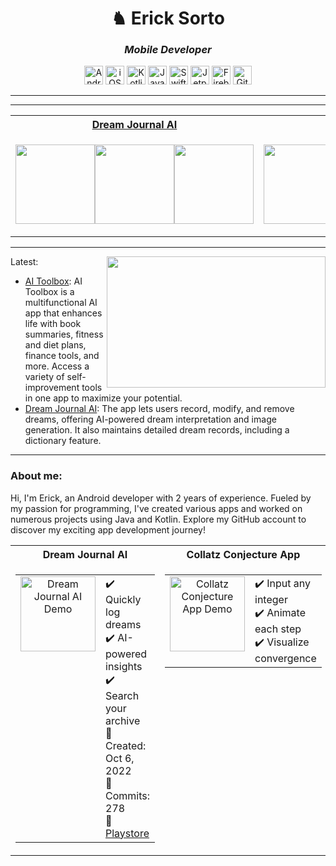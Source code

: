 <h1 align="center">♞ Erick Sorto</h1>
<h3 align="center"><i>Mobile Developer</i></h3>

<p align="center">
  <img src="https://img.shields.io/badge/-Android-333333?style=for-the-badge&logo=none" alt="Android" height="30" />
 <img src="https://img.shields.io/badge/-iOS-333333?style=for-the-badge&logo=none" alt="iOS" height="30" />
  <img src="https://img.shields.io/badge/-Kotlin-333333?style=for-the-badge&logo=none" alt="Kotlin" height="30" />
  <img src="https://img.shields.io/badge/-Java-333333?style=for-the-badge&logo=none" alt="Java" height="30" />
  <img src="https://img.shields.io/badge/-Swift-333333?style=for-the-badge&logo=none" alt="Swift" height="30" />
  <img src="https://img.shields.io/badge/-Jetpack%20Compose-333333?style=for-the-badge&logo=none" alt="Jetpack Compose" height="30" />
  <img src="https://img.shields.io/badge/-Firebase-333333?style=for-the-badge&logo=none" alt="Firebase" height="30" />
  <img src="https://img.shields.io/badge/-Git-333333?style=for-the-badge&logo=none" alt="Git" height="30" />
</p>

---


---

<table align= "center">
<tr>
<th><a href="https://github.com/ErickSorto/Dream-Journal-AI">Dream Journal AI</th>
<th><a href="https://github.com/ErickSorto/Collatz-Calculator"> Collatz Conjecture App</th>
</tr>
<tr>

<td width="50%">

<p align="Center" style="display:flex">
    <a href="https://github.com/ErickSorto/Dream-Journal-AI">
        <img width=127 src="https://user-images.githubusercontent.com/85327212/198681623-f76b4882-f073-4be1-90d0-4d9487890f8a.gif" />
    </a>
    <a href="https://github.com/ErickSorto/Dream-Journal-AI">
        <img width=127 src="https://user-images.githubusercontent.com/85327212/198683804-e7395df9-2933-4fc1-afd6-17d06218051e.gif" />
    </a>
  <a href="https://github.com/ErickSorto/Dream-Journal-AI">
        <img width=127 src="https://user-images.githubusercontent.com/85327212/198685322-cc254a20-5566-4724-a426-36bdf00d8472.gif" />
    </a>
</p>

</td>




  <td width="50%">

<p align="Center" style="display:flex">
    <a href="https://github.com/ErickSorto/Collatz-Calculator">
        <img width=127 src="https://user-images.githubusercontent.com/85327212/198862142-df941bfa-e8ab-48c6-b402-c4ec19eca862.gif" />
    </a>
    <a href="https://github.com/ErickSorto/Collatz-Calculator">
        <img width=127 src="https://user-images.githubusercontent.com/85327212/198862141-b1b2ae72-9201-480b-a55c-118bff3a5f75.gif" />
    </a>
  <a href="https://github.com/ErickSorto/Collatz-Calculator">
        <img width=127 src="https://user-images.githubusercontent.com/85327212/198862140-efd6e762-f76b-436b-9c96-ef2bf8aebc36.gif" />
    </a>
 
</p>

</td></tr> </table>

---

<img align="right" height="210px" width="350px" src="https://github-readme-stats.vercel.app/api/top-langs/?username=ErickSorto&layout=compact&theme=chartreuse-dark&title_color=ffffff&langs_count=3" />

Latest:
- [AI Toolbox](https://github.com/ErickSorto/AI-Toolbox): AI Toolbox is a multifunctional AI app that enhances life with book summaries, fitness and diet plans, finance tools, and more. Access a variety of self-improvement tools in one app to maximize your potential.
- [Dream Journal AI](https://github.com/ErickSorto/Dream-Journal-AI): The app lets users record, modify, and remove dreams, offering AI-powered dream interpretation and image generation. It also maintains detailed dream records, including a dictionary feature.
---

### About me:
Hi, I'm Erick, an Android developer with 2 years of experience. Fueled by my passion for programming, I've created various apps and worked on numerous projects using Java and Kotlin. Explore my GitHub account to discover my exciting app development journey!
<!---
ErickSorto/ErickSorto is a ✨ special ✨ repository because its `README.md` (this file) appears on your GitHub profile.
You can click the Preview link to take a look at your changes.![dj_display_gif](https://user-images.githubusercontent.com/85327212/198681623-f76b4882-f073-4be1-90d0-4d9487890f8a.gif
--->



<table align="center" width="100%" cellspacing="0" cellpadding="0">
  <tr>
    <th width="50%" align="center">Dream Journal AI</th>
    <th width="50%" align="center">Collatz Conjecture App</th>
  </tr>
  <tr valign="top">
    <!-- Dream Journal AI column -->
    <td width="50%">
      <table width="100%" cellspacing="0" cellpadding="10">
        <tr valign="top">
          <td width="125" align="center" valign="top">
            <a href="https://github.com/ErickSorto/Dream-Journal-AI">
              <img
                src="https://github.com/user-attachments/assets/0ee55d88-fe6e-4d85-bd2d-1455b3b46691"
                alt="Dream Journal AI Demo"
                width="120"
              />
            </a>
          </td>
          <td width="285" align="left" valign="top">
            ✔️ Quickly log dreams<br/>
            ✔️ AI-powered insights<br/>
            ✔️ Search your archive<br/>
            📅 Created: Oct 6, 2022<br/>
            🔀 Commits: 278<br/>
            🔗 <a href="https://play.google.com/store/apps/details?id=org.ballistic.dreamjournalai&hl=en_US">Playstore</a>
          </td>
        </tr>
      </table>
    </td>
    <!-- Collatz Conjecture App column -->
    <td width="50%">
      <table width="100%" cellspacing="0" cellpadding="10">
        <tr valign="top">
          <td width="125" align="center" valign="top">
            <a href="https://github.com/ErickSorto/Collatz-Calculator">
              <img
                src="https://user-images.githubusercontent.com/85327212/198862142-df941bfa-e8ab-48c6-b402-c4ec19eca862.gif"
                alt="Collatz Conjecture App Demo"
                width="120"
              />
            </a>
          </td>
          <td width="285" align="left" valign="top">
            ✔️ Input any integer<br/>
            ✔️ Animate each step<br/>
            ✔️ Visualize convergence
          </td>
        </tr>
      </table>
    </td>
  </tr>
</table>











